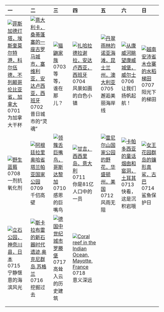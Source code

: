 | 一                                                                                                                                                                                                                  | 二                                                                                                                                                                                                           | 三                                                                                                                                                                                                 | 四                                                                                                                                                                                                                     | 五                                                                                                                                                                                                     | 六                                                                                                                                                                                                  | 日                                                                                                                                                                                         |
|:-------------------------------------------------------------------------------------------------------------------------------------------------------------------------------------------------------------------|:------------------------------------------------------------------------------------------------------------------------------------------------------------------------------------------------------------|:--------------------------------------------------------------------------------------------------------------------------------------------------------------------------------------------------|:----------------------------------------------------------------------------------------------------------------------------------------------------------------------------------------------------------------------|:------------------------------------------------------------------------------------------------------------------------------------------------------------------------------------------------------|:---------------------------------------------------------------------------------------------------------------------------------------------------------------------------------------------------|:------------------------------------------------------------------------------------------------------------------------------------------------------------------------------------------|
| [![](https://www.bing.com/th?id=OHR.FisgardLighthouse_ZH-CN5474064913_320x240.jpg '菲斯加德灯塔，埃斯奎莫尔特港，科尔伍德，不列颠哥伦比亚省，加拿大')](https://www.bing.com/th?id=OHR.FisgardLighthouse_ZH-CN5474064913_UHD.jpg)<br>0701<br>为加拿大干杯 | [![](https://www.bing.com/th?id=OHR.ItalicaRuins_ZH-CN5932138207_320x240.jpg '意大利卡，桑蒂蓬塞的一座古罗马城市，塞维利亚，安达卢西亚，西班牙')](https://www.bing.com/th?id=OHR.ItalicaRuins_ZH-CN5932138207_UHD.jpg)<br>0702<br>昔日城市的“灵魂” | [![](https://www.bing.com/th?id=OHR.MeerkatManor_ZH-CN2486051161_320x240.jpg '猫鼬家族')](https://www.bing.com/th?id=OHR.MeerkatManor_ZH-CN2486051161_UHD.jpg)<br>0703<br>等等，谁在那儿？                    | [![](https://www.bing.com/th?id=OHR.ZaharaDeLaSierra_ZH-CN6500182265_320x240.jpg '扎哈拉德拉谢拉，安达卢西亚，西班牙')](https://www.bing.com/th?id=OHR.ZaharaDeLaSierra_ZH-CN6500182265_UHD.jpg)<br>0704<br>风景如画的白色小镇                  | [![](https://www.bing.com/th?id=OHR.NoahBeach_ZH-CN6676061324_320x240.jpg '丹翠雨林的诺亚海滩，昆士兰州，澳大利亚')](https://www.bing.com/th?id=OHR.NoahBeach_ZH-CN6676061324_UHD.jpg)<br>0705<br>邂逅美丽海岸线                | [![](https://www.bing.com/th?id=OHR.ConwyRiver_ZH-CN6871799250_320x240.jpg '从康威河眺望康威城堡，威尔士')](https://www.bing.com/th?id=OHR.ConwyRiver_ZH-CN6871799250_UHD.jpg)<br>0706<br>让我们扬帆起航！               | [![](https://www.bing.com/th?id=OHR.YenBaiTerraces_ZH-CN7224453501_320x240.jpg '越南安沛省木仓寨的水稻梯田')](https://www.bing.com/th?id=OHR.YenBaiTerraces_ZH-CN7224453501_UHD.jpg)<br>0707<br>阳光下的梯田 |
| [![](https://www.bing.com/th?id=OHR.NorwayBlueberries_ZH-CN7643097235_320x240.jpg '野生蓝莓')](https://www.bing.com/th?id=OHR.NorwayBlueberries_ZH-CN7643097235_UHD.jpg)<br>0708<br>一剂抗氧化剂                             | [![](https://www.bing.com/th?id=OHR.TalampayaNP_ZH-CN7905859626_320x240.jpg '阿根廷拉里奥哈省塔兰帕亚国家公园')](https://www.bing.com/th?id=OHR.TalampayaNP_ZH-CN7905859626_UHD.jpg)<br>0709<br>千仞高壁                        | [![](https://www.bing.com/th?id=OHR.CollaredAracari_ZH-CN8787234462_320x240.jpg '领簇舌巨嘴鸟，哥斯达黎加')](https://www.bing.com/th?id=OHR.CollaredAracari_ZH-CN8787234462_UHD.jpg)<br>0710<br>感恩的巨嘴鸟        | [![](https://www.bing.com/th?id=OHR.GangiSicily_ZH-CN9086944081_320x240.jpg '甘吉，西西里岛，意大利')](https://www.bing.com/th?id=OHR.GangiSicily_ZH-CN9086944081_UHD.jpg)<br>0711<br>你是81亿人口中的一员                                | [![](https://www.bing.com/th?id=OHR.RainierWildflowers_ZH-CN7392242353_320x240.jpg '雷尼尔山国家公园的野花，华盛顿州，美国')](https://www.bing.com/th?id=OHR.RainierWildflowers_ZH-CN7392242353_UHD.jpg)<br>0712<br>风雨无阻 | [![](https://www.bing.com/th?id=OHR.CappadociaRocks_ZH-CN9283633861_320x240.jpg '卡帕多西亚的童话烟囱和窑洞，土耳其')](https://www.bing.com/th?id=OHR.CappadociaRocks_ZH-CN9283633861_UHD.jpg)<br>0713<br>快看，这是沉积岩哦 | [![](https://www.bing.com/th?id=OHR.SilkyShark_ZH-CN9523915460_320x240.jpg '女王花园群岛的镰形真鲨，古巴')](https://www.bing.com/th?id=OHR.SilkyShark_ZH-CN9523915460_UHD.jpg)<br>0714<br>鲨鱼保护日         |
| [![](https://www.bing.com/th?id=OHR.TateishiPark_ZH-CN9903501398_320x240.jpg '立石公园，神奈川县，日本')](https://www.bing.com/th?id=OHR.TateishiPark_ZH-CN9903501398_UHD.jpg)<br>0715<br>宁静惬意的海滨风光                            | [![](https://www.bing.com/th?id=OHR.AncientOrkney_ZH-CN1110318653_320x240.jpg '斯卡拉布雷的新石器时代遗迹,奥克尼群岛,苏格兰')](https://www.bing.com/th?id=OHR.AncientOrkney_ZH-CN1110318653_UHD.jpg)<br>0716<br>挖掘过去             | [![](https://www.bing.com/th?id=OHR.MedievalRothenburg_ZH-CN1522774136_320x240.jpg '德国中世纪城市罗滕堡')](https://www.bing.com/th?id=OHR.MedievalRothenburg_ZH-CN1522774136_UHD.jpg)<br>0717<br>高耸入云的历史建筑 | [![](https://www.bing.com/th?id=OHR.MayotteCoral_ZH-CN8106288026_320x240.jpg 'Coral reef in the Indian Ocean, Mayotte, France')](https://www.bing.com/th?id=OHR.MayotteCoral_ZH-CN8106288026_UHD.jpg)<br>0718<br>意义深远 |                                                                                                                                                                                                       |                                                                                                                                                                                                    |                                                                                                                                                                                           |
|                                                                                                                                                                                                                    |                                                                                                                                                                                                             |                                                                                                                                                                                                   |                                                                                                                                                                                                                       |                                                                                                                                                                                                       |                                                                                                                                                                                                    |                                                                                                                                                                                           |
|                                                                                                                                                                                                                    |                                                                                                                                                                                                             |                                                                                                                                                                                                   |                                                                                                                                                                                                                       |                                                                                                                                                                                                       |                                                                                                                                                                                                    |                                                                                                                                                                                           |